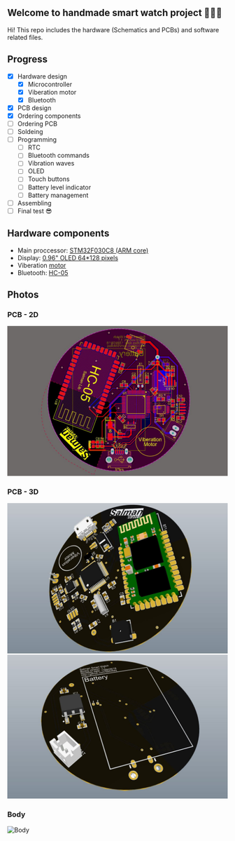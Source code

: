 ## Welcome to handmade smart watch project ✋🏻😃
Hi! This repo includes the hardware (Schematics and PCBs) and software related files.

## Progress
- [x] Hardware design
  - [x] Microcontroller
  - [x] Viberation motor
  - [x] Bluetooth
- [x] PCB design
- [x] Ordering components
- [ ] Ordering PCB
- [ ] Soldeing
- [ ] Programming
  - [ ] RTC
  - [ ] Bluetooth commands
  - [ ] Vibration waves
  - [ ] OLED
  - [ ] Touch buttons
  - [ ] Battery level indicator
  - [ ] Battery management
- [ ] Assembling
- [ ] Final test 😎

## Hardware components
 * Main proccessor: [STM32F030C8 (ARM core)](https://www.javanelec.com/Shops/ProductDetail/24347)
 * Display: [0.96" OLED 64*128 pixels](https://www.javanelec.com/Shops?searchFilter=oled#)
 * Viberation [motor](https://www.javanelec.com/Shops/ProductDetail/38512)
 * Bluetooth: [HC-05](https://www.javanelec.com/Shops/ProductDetail/30407)

## Photos
### PCB - 2D
![2D](photos/Pic12.JPG?raw=true "2D view of main PCB - both layers")
### PCB - 3D
![3D-front](photos/Pic14.JPG?raw=true "3D view of main PCB - front")
![3D-back](photos/Pic15.JPG?raw=true "3D view of main PCB - back")
### Body
![Body]([photos/Pic5.jpg?raw=true "Body")
